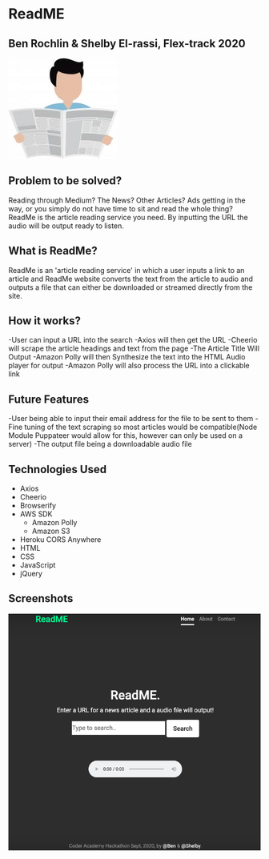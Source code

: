 # ReadME
## Ben Rochlin & Shelby El-rassi, Flex-track 2020

![Man-Reading Newspape](images.jpeg)

## Problem to be solved?
Reading through Medium? The News? Other Articles? Ads getting in the way, or you simply do not have time to sit and read the whole thing? ReadMe is the article reading service you need. By inputting the URL the audio will be output ready to listen. 

## What is ReadMe?
ReadMe is an 'article reading service' in which a user inputs a link to an article and ReadMe website converts the text from the article to audio and outputs a file that can either be downloaded or streamed  directly from the site.

## How it works?
-User can input a URL into the search 
-Axios will then get the URL
-Cheerio will scrape the article headings and text from the page
-The Article Title Will Output
-Amazon Polly will then Synthesize the text into the HTML Audio player for output
-Amazon Polly will also process the URL into a clickable link

## Future Features
-User being able to input their email address for the file to be sent to them
-Fine tuning of the text scraping so most articles would be compatible(Node Module Puppateer would allow for this, however can only be used on a server)
-The output file being a downloadable audio file

## Technologies Used
- Axios
- Cheerio
- Browserify
- AWS SDK
    - Amazon Polly
    - Amazon S3
- Heroku CORS Anywhere
- HTML
- CSS
- JavaScript
- jQuery


## Screenshots

![Screen Shot](Shot1.png)